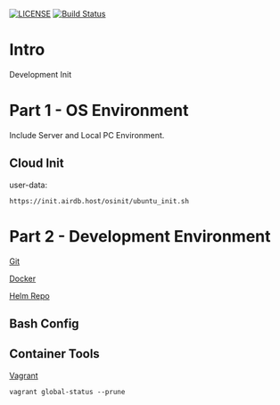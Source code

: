 [![LICENSE](https://img.shields.io/badge/license-airdb.host-blue.svg)](https://github.com/airdb)
[![Build Status](https://travis-ci.org/airdb/docker.svg?branch=master)](https://travis-ci.org/airdb/docker)

# Intro
Development Init


# Part 1 - OS Environment
Include Server and Local PC Environment.

## Cloud Init

user-data:
```
https://init.airdb.host/osinit/ubuntu_init.sh
```


# Part 2 - Development Environment

[Git](cmd/git.md)

[Docker](cmd/docker.md)

[Helm Repo](https://www.airdb.com/helm/)

## Bash Config

## Container Tools
[Vagrant](vagrant/)


`vagrant global-status --prune`
